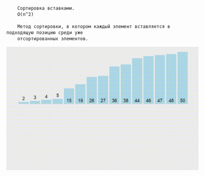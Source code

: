 ```
    Сортировка вставками.
    O(n^2)
    
    Метод сортировки, в котором каждый элемент вставляется в подходящую позицию среди уже
    отсортированных элементов.
```

![](./insertion_sort.gif)
